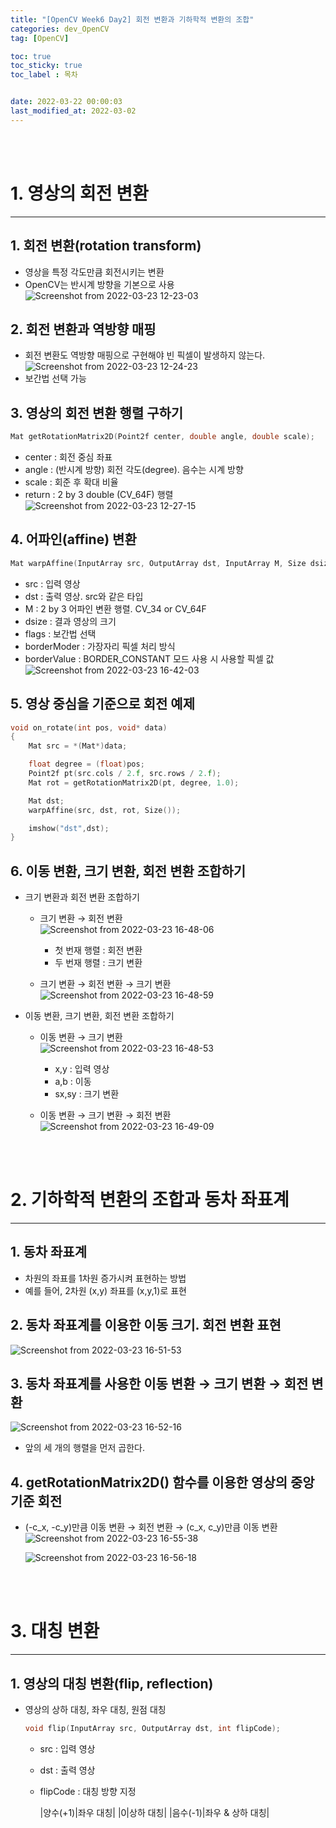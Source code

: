 ```yaml
---
title: "[OpenCV Week6 Day2] 회전 변환과 기하학적 변환의 조합"
categories: dev_OpenCV
tag: [OpenCV]

toc: true
toc_sticky: true
toc_label : 목차


date: 2022-03-22 00:00:03
last_modified_at: 2022-03-02
---
```

<br>
<br>

# 1. 영상의 회전 변환
---
## 1. 회전 변환(rotation transform)
* 영상을 특정 각도만큼 회전시키는 변환
* OpenCV는 반시계 방향을 기본으로 사용<br>
    ![Screenshot from 2022-03-23 12-23-03](https://user-images.githubusercontent.com/58837749/159617619-3ecbe84e-700d-4fe0-bfae-b566edcc6d87.png)

## 2. 회전 변환과 역방향 매핑
* 회전 변환도 역방향 매핑으로 구현해야 빈 픽셀이 발생하지 않는다.<br>
    ![Screenshot from 2022-03-23 12-24-23](https://user-images.githubusercontent.com/58837749/159617758-38ad1778-89a2-441a-9a87-ca162c9714fc.png)
* 보간법 선택 가능

## 3. 영상의 회전 변환 행렬 구하기

```cpp
Mat getRotationMatrix2D(Point2f center, double angle, double scale);
```

* center : 회전 중심 좌표
* angle : (반시계 방향) 회전 각도(degree). 음수는 시계 방향
* scale : 회준 후 확대 비율
* return : 2 by 3 double (CV_64F) 행렬<br>
    ![Screenshot from 2022-03-23 12-27-15](https://user-images.githubusercontent.com/58837749/159618080-cd58d011-8320-4c00-bc06-f306eabb9c8f.png)

## 4. 어파인(affine) 변환
```cpp
Mat warpAffine(InputArray src, OutputArray dst, InputArray M, Size dsize, int flags = INTER_LINEAR, int borderMode = BORDER_CONSTANT, xonst Scalar& boarderValue = Scalar());
```

* src : 입력 영상
* dst : 출력 영상. src와 같은 타입
* M : 2 by 3 어파인 변환 행렬. CV_34 or CV_64F
* dsize : 결과 영상의 크기
* flags : 보간법 선택
* borderModer : 가장자리 픽셀 처리 방식
* borderValue : BORDER_CONSTANT 모드 사용 시 사용할 픽셀 값<br>
    ![Screenshot from 2022-03-23 16-42-03](https://user-images.githubusercontent.com/58837749/159648084-ab0fe224-70e0-480f-aee1-8b38c5b647b7.png)

## 5. 영상 중심을 기준으로 회전 예제
```cpp
void on_rotate(int pos, void* data)
{
    Mat src = *(Mat*)data;

    float degree = (float)pos;
    Point2f pt(src.cols / 2.f, src.rows / 2.f);
    Mat rot = getRotationMatrix2D(pt, degree, 1.0);

    Mat dst;
    warpAffine(src, dst, rot, Size());

    imshow("dst",dst);
}
```

## 6. 이동 변환, 크기 변환, 회전 변환 조합하기
* 크기 변환과 회전 변환 조합하기
    - 크기 변환 → 회전 변환  
        ![Screenshot from 2022-03-23 16-48-06](https://user-images.githubusercontent.com/58837749/159649090-a730fb64-e814-4581-a970-1a73425e35db.png) 
        + 첫 번재 행렬 : 회전 변환
        + 두 번재 행렬 : 크기 변환



    - 크기 변환 → 회전 변환 → 크기 변환  
        ![Screenshot from 2022-03-23 16-48-59](https://user-images.githubusercontent.com/58837749/159649276-427839d4-4802-461f-b6f0-c726f4616415.png)



* 이동 변환, 크기 변환, 회전 변환 조합하기
    - 이동 변환 → 크기 변환  
        ![Screenshot from 2022-03-23 16-48-53](https://user-images.githubusercontent.com/58837749/159649273-2a983072-818d-405f-849b-e6f392542ed6.png)
        + x,y : 입력 영상
        + a,b : 이동
        + sx,sy : 크기 변환 

    - 이동 변환 → 크기 변환 → 회전 변환  
        ![Screenshot from 2022-03-23 16-49-09](https://user-images.githubusercontent.com/58837749/159649278-5e0b93a6-ab87-43b4-a1ae-b8354525ffb3.png)
     
<br>
<br>


# 2. 기하학적 변환의 조합과 동차 좌표계
---
## 1. 동차 좌표계
* 차원의 좌표를 1차원 증가시켜 표현하는 방법
* 예를 들어, 2차원 (x,y) 좌표를 (x,y,1)로 표현

## 2. 동차 좌표계를 이용한 이동 크기. 회전 변환 표현
![Screenshot from 2022-03-23 16-51-53](https://user-images.githubusercontent.com/58837749/159649758-fe2de4ec-f8aa-44d0-82aa-ba3e28a90142.png)

## 3. 동차 좌표계를 사용한 이동 변환 → 크기 변환 → 회전 변환
![Screenshot from 2022-03-23 16-52-16](https://user-images.githubusercontent.com/58837749/159649763-93f14410-92c0-47df-a474-9517b65df760.png)

* 앞의 세 개의 행렬을 먼저 곱한다.


## 4. getRotationMatrix2D() 함수를 이용한 영상의 중앙 기준 회전
* (-c_x, -c_y)만큼 이동 변환 → 회전 변환 → (c_x, c_y)만큼 이동 변환
    ![Screenshot from 2022-03-23 16-55-38](https://user-images.githubusercontent.com/58837749/159650328-9e7214c0-083e-44d6-9226-15cf34578a54.png)

    ![Screenshot from 2022-03-23 16-56-18](https://user-images.githubusercontent.com/58837749/159650442-3214bd7a-07c6-4cc0-8d5c-bcbf07f4d719.png)

<br>
<br>

# 3. 대칭 변환
---
## 1. 영상의 대칭 변환(flip, reflection)
* 영상의 상하 대칭, 좌우 대칭, 원점 대칭

     ```cpp
     void flip(InputArray src, OutputArray dst, int flipCode);
     ```
    - src : 입력 영상
    - dst : 출력 영상
    - flipCode : 대칭 방향 지정

        |양수(+1)|좌우 대칭|
        |0|상하 대칭|
        |음수(-1)|좌우 & 상하 대칭| 

<br>
<br>